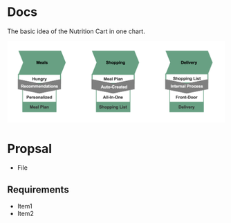 # Docs

The basic idea of the Nutrition Cart in one chart.

![](images/NutritionCartProcess.png)

# Propsal

- File

## Requirements

- Item1
- Item2
